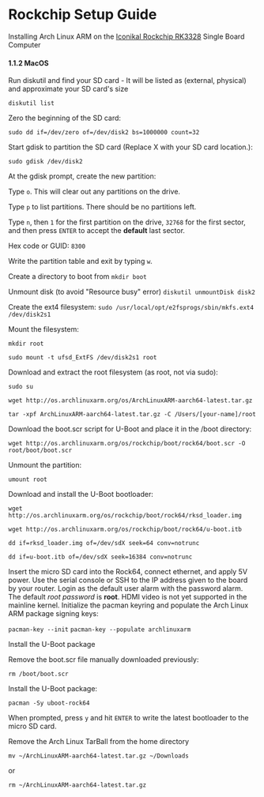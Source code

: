# Rockchip Setup Guide

Installing Arch Linux ARM on the [Iconikal Rockchip RK3328](https://www.amazon.com/Iconikal-Rockchip-Computer-Processor-1866MHz/dp/B0868WSTXH) Single Board Computer

#### 1.1.2 MacOS

Run diskutil and find your SD card - It will be listed as (external, physical) and approximate your SD card's size

`diskutil list`

Zero the beginning of the SD card:

`sudo dd if=/dev/zero of=/dev/disk2 bs=1000000 count=32`

Start gdisk to partition the SD card (Replace X with your SD card location.):

`sudo gdisk /dev/disk2`

At the gdisk prompt, create the new partition:

Type `o`. This will clear out any partitions on the drive. 

Type `p` to list partitions. There should be no partitions left.

Type `n`, then `1` for the first partition on the drive, `32768` for the first sector, and then press `ENTER` to accept the **default** last sector.

Hex code or GUID: `8300`

Write the partition table and exit by typing `w`.

Create a directory to boot from 
`mkdir boot`

Unmount disk (to avoid "Resource busy" error)
`diskutil unmountDisk disk2`

Create the ext4 filesystem:
`sudo /usr/local/opt/e2fsprogs/sbin/mkfs.ext4 /dev/disk2s1`

Mount the filesystem:

`mkdir root`

`sudo mount -t ufsd_ExtFS /dev/disk2s1 root`

Download and extract the root filesystem (as root, not via sudo):

`sudo su`

`wget http://os.archlinuxarm.org/os/ArchLinuxARM-aarch64-latest.tar.gz`

`tar -xpf ArchLinuxARM-aarch64-latest.tar.gz -C /Users/[your-name]/root`

Download the boot.scr script for U-Boot and place it in the /boot directory:

`wget http://os.archlinuxarm.org/os/rockchip/boot/rock64/boot.scr -O root/boot/boot.scr`

Unmount the partition:

`umount root`

Download and install the U-Boot bootloader:

`wget http://os.archlinuxarm.org/os/rockchip/boot/rock64/rksd_loader.img`

`wget http://os.archlinuxarm.org/os/rockchip/boot/rock64/u-boot.itb`

`dd if=rksd_loader.img of=/dev/sdX seek=64 conv=notrunc`

`dd if=u-boot.itb of=/dev/sdX seek=16384 conv=notrunc`

Insert the micro SD card into the Rock64, connect ethernet, and apply 5V power.
Use the serial console or SSH to the IP address given to the board by your router.
Login as the default user alarm with the password alarm.
The default *root password* is **root**.
HDMI video is not yet supported in the mainline kernel.
Initialize the pacman keyring and populate the Arch Linux ARM package signing keys:

`pacman-key --init`
`pacman-key --populate archlinuxarm`

Install the U-Boot package

Remove the boot.scr file manually downloaded previously:

`rm /boot/boot.scr`

Install the U-Boot package:

`pacman -Sy uboot-rock64`

When prompted, press `y` and hit `ENTER` to write the latest bootloader to the micro SD card.

Remove the Arch Linux TarBall from the home directory

`mv ~/ArchLinuxARM-aarch64-latest.tar.gz ~/Downloads`

or

`rm ~/ArchLinuxARM-aarch64-latest.tar.gz`


